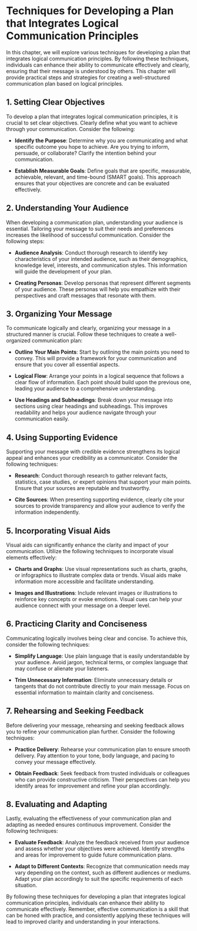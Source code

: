 Techniques for Developing a Plan that Integrates Logical Communication Principles
==========================================================================================

In this chapter, we will explore various techniques for developing a plan that integrates logical communication principles. By following these techniques, individuals can enhance their ability to communicate effectively and clearly, ensuring that their message is understood by others. This chapter will provide practical steps and strategies for creating a well-structured communication plan based on logical principles.

**1. Setting Clear Objectives**
-------------------------------

To develop a plan that integrates logical communication principles, it is crucial to set clear objectives. Clearly define what you want to achieve through your communication. Consider the following:

* **Identify the Purpose**: Determine why you are communicating and what specific outcome you hope to achieve. Are you trying to inform, persuade, or collaborate? Clarify the intention behind your communication.

* **Establish Measurable Goals**: Define goals that are specific, measurable, achievable, relevant, and time-bound (SMART goals). This approach ensures that your objectives are concrete and can be evaluated effectively.

**2. Understanding Your Audience**
----------------------------------

When developing a communication plan, understanding your audience is essential. Tailoring your message to suit their needs and preferences increases the likelihood of successful communication. Consider the following steps:

* **Audience Analysis**: Conduct thorough research to identify key characteristics of your intended audience, such as their demographics, knowledge level, interests, and communication styles. This information will guide the development of your plan.

* **Creating Personas**: Develop personas that represent different segments of your audience. These personas will help you empathize with their perspectives and craft messages that resonate with them.

**3. Organizing Your Message**
------------------------------

To communicate logically and clearly, organizing your message in a structured manner is crucial. Follow these techniques to create a well-organized communication plan:

* **Outline Your Main Points**: Start by outlining the main points you need to convey. This will provide a framework for your communication and ensure that you cover all essential aspects.

* **Logical Flow**: Arrange your points in a logical sequence that follows a clear flow of information. Each point should build upon the previous one, leading your audience to a comprehensive understanding.

* **Use Headings and Subheadings**: Break down your message into sections using clear headings and subheadings. This improves readability and helps your audience navigate through your communication easily.

**4. Using Supporting Evidence**
--------------------------------

Supporting your message with credible evidence strengthens its logical appeal and enhances your credibility as a communicator. Consider the following techniques:

* **Research**: Conduct thorough research to gather relevant facts, statistics, case studies, or expert opinions that support your main points. Ensure that your sources are reputable and trustworthy.

* **Cite Sources**: When presenting supporting evidence, clearly cite your sources to provide transparency and allow your audience to verify the information independently.

**5. Incorporating Visual Aids**
--------------------------------

Visual aids can significantly enhance the clarity and impact of your communication. Utilize the following techniques to incorporate visual elements effectively:

* **Charts and Graphs**: Use visual representations such as charts, graphs, or infographics to illustrate complex data or trends. Visual aids make information more accessible and facilitate understanding.

* **Images and Illustrations**: Include relevant images or illustrations to reinforce key concepts or evoke emotions. Visual cues can help your audience connect with your message on a deeper level.

**6. Practicing Clarity and Conciseness**
-----------------------------------------

Communicating logically involves being clear and concise. To achieve this, consider the following techniques:

* **Simplify Language**: Use plain language that is easily understandable by your audience. Avoid jargon, technical terms, or complex language that may confuse or alienate your listeners.

* **Trim Unnecessary Information**: Eliminate unnecessary details or tangents that do not contribute directly to your main message. Focus on essential information to maintain clarity and conciseness.

**7. Rehearsing and Seeking Feedback**
--------------------------------------

Before delivering your message, rehearsing and seeking feedback allows you to refine your communication plan further. Consider the following techniques:

* **Practice Delivery**: Rehearse your communication plan to ensure smooth delivery. Pay attention to your tone, body language, and pacing to convey your message effectively.

* **Obtain Feedback**: Seek feedback from trusted individuals or colleagues who can provide constructive criticism. Their perspectives can help you identify areas for improvement and refine your plan accordingly.

**8. Evaluating and Adapting**
------------------------------

Lastly, evaluating the effectiveness of your communication plan and adapting as needed ensures continuous improvement. Consider the following techniques:

* **Evaluate Feedback**: Analyze the feedback received from your audience and assess whether your objectives were achieved. Identify strengths and areas for improvement to guide future communication plans.

* **Adapt to Different Contexts**: Recognize that communication needs may vary depending on the context, such as different audiences or mediums. Adapt your plan accordingly to suit the specific requirements of each situation.

By following these techniques for developing a plan that integrates logical communication principles, individuals can enhance their ability to communicate effectively. Remember, effective communication is a skill that can be honed with practice, and consistently applying these techniques will lead to improved clarity and understanding in your interactions.
